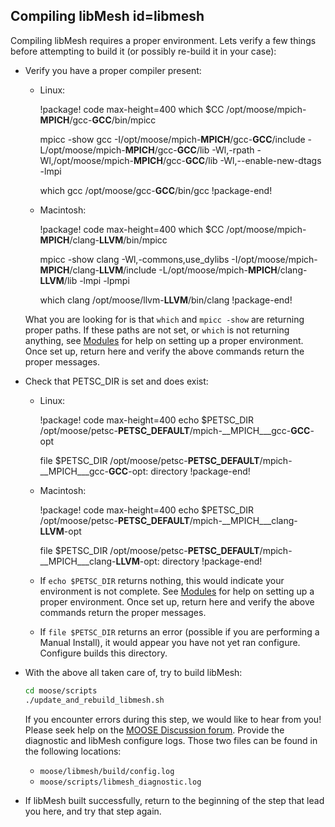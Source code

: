 ## Compiling libMesh id=libmesh

Compiling libMesh requires a proper environment. Lets verify a few things before attempting to build it (or possibly re-build it in your case):

- Verify you have a proper compiler present:

  - Linux:

    !package! code max-height=400
    which $CC
    /opt/moose/mpich-__MPICH__/gcc-__GCC__/bin/mpicc

    mpicc -show
    gcc -I/opt/moose/mpich-__MPICH__/gcc-__GCC__/include -L/opt/moose/mpich-__MPICH__/gcc-__GCC__/lib -Wl,-rpath -Wl,/opt/moose/mpich-__MPICH__/gcc-__GCC__/lib -Wl,--enable-new-dtags -lmpi

    which gcc
    /opt/moose/gcc-__GCC__/bin/gcc
    !package-end!

  - Macintosh:

    !package! code max-height=400
    which $CC
    /opt/moose/mpich-__MPICH__/clang-__LLVM__/bin/mpicc

    mpicc -show
    clang -Wl,-commons,use_dylibs -I/opt/moose/mpich-__MPICH__/clang-__LLVM__/include -L/opt/moose/mpich-__MPICH__/clang-__LLVM__/lib -lmpi -lpmpi

    which clang
    /opt/moose/llvm-__LLVM__/bin/clang
    !package-end!

  What you are looking for is that `which` and `mpicc -show` are returning proper paths. If these paths are not set, or `which` is not returning anything, see [Modules](help/troubleshooting.md#modules) for help on setting up a proper environment. Once set up, return here and verify the above commands return the proper messages.


- Check that PETSC_DIR is set and does exist:

  - Linux:

    !package! code max-height=400
    echo $PETSC_DIR
    /opt/moose/petsc-__PETSC_DEFAULT__/mpich-__MPICH___gcc-__GCC__-opt

    file $PETSC_DIR
    /opt/moose/petsc-__PETSC_DEFAULT__/mpich-__MPICH___gcc-__GCC__-opt: directory
    !package-end!

  - Macintosh:

    !package! code max-height=400
    echo $PETSC_DIR
    /opt/moose/petsc-__PETSC_DEFAULT__/mpich-__MPICH___clang-__LLVM__-opt

    file $PETSC_DIR
    /opt/moose/petsc-__PETSC_DEFAULT__/mpich-__MPICH___clang-__LLVM__-opt: directory
    !package-end!

  - If `echo $PETSC_DIR` returns nothing, this would indicate your environment is not complete. See [Modules](help/troubleshooting.md#modules) for help on setting up a proper environment. Once set up, return here and verify the above commands return the proper messages.

  - If `file $PETSC_DIR` returns an error (possible if you are performing a Manual Install), it would appear you have not yet ran configure. Configure builds this directory.


- With the above all taken care of, try to build libMesh:

  ```bash
  cd moose/scripts
  ./update_and_rebuild_libmesh.sh
  ```

  If you encounter errors during this step, we would like to hear from you! Please seek help on the [MOOSE Discussion forum](https://github.com/idaholab/moose/discussions). Provide the diagnostic and libMesh configure logs. Those two files can be found in the following locations:

  - `moose/libmesh/build/config.log`
  - `moose/scripts/libmesh_diagnostic.log`


- If libMesh built successfully, return to the beginning of the step that lead you here, and try that step again.
